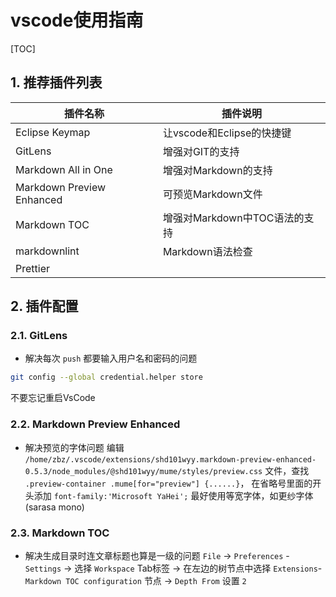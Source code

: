 # vscode使用指南

[TOC]

## 1. 推荐插件列表

| 插件名称                  | 插件说明                      |
| ------------------------- | ----------------------------- |
| Eclipse Keymap            | 让vscode和Eclipse的快捷键     |
| GitLens                   | 增强对GIT的支持               |
| Markdown All in One       | 增强对Markdown的支持          |
| Markdown Preview Enhanced | 可预览Markdown文件            |
| Markdown TOC              | 增强对Markdown中TOC语法的支持 |
| markdownlint              | Markdown语法检查              |
| Prettier                  |                               |

## 2. 插件配置

### 2.1. GitLens

- 解决每次 `push` 都要输入用户名和密码的问题

```sh
git config --global credential.helper store
```

不要忘记重启VsCode

### 2.2. Markdown Preview Enhanced

- 解决预览的字体问题
编辑 `/home/zbz/.vscode/extensions/shd101wyy.markdown-preview-enhanced-0.5.3/node_modules/@shd101wyy/mume/styles/preview.css` 文件，查找 `.preview-container .mume[for="preview"] {......}`， 在省略号里面的开头添加 `font-family:'Microsoft YaHei';`
最好使用等宽字体，如更纱字体(sarasa mono)


### 2.3. Markdown TOC

- 解决生成目录时连文章标题也算是一级的问题
`File` -> `Preferences` - `Settings` -> 选择 `Workspace` Tab标签 -> 在左边的树节点中选择 `Extensions`-`Markdown TOC configuration` 节点 -> `Depth From` 设置 `2`
